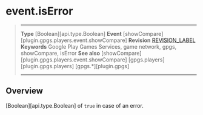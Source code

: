 # event.isError

> --------------------- ------------------------------------------------------------------------------------------
> __Type__              [Boolean][api.type.Boolean]
> __Event__             [showCompare][plugin.gpgs.players.event.showCompare]
> __Revision__          [REVISION_LABEL](REVISION_URL)
> __Keywords__          Google Play Games Services, game network, gpgs, showCompare, isError
> __See also__          [showCompare][plugin.gpgs.players.event.showCompare]
>						[gpgs.players][plugin.gpgs.players]
>                       [gpgs.*][plugin.gpgs]
> --------------------- ------------------------------------------------------------------------------------------

## Overview

[Boolean][api.type.Boolean] of `true` in case of an error.